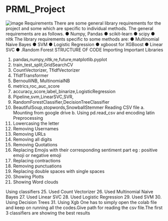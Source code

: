 # PRML_Project
![image](https://user-images.githubusercontent.com/66860602/118408235-501d8080-b6a2-11eb-844a-ab9c9071eceb.png)
Requirements
There are some general library requirements for the project and some which are specific to
individual methods. The general requirements are as follows.
● Numpy, Pandas
● scikit-learn
● scipy
● nltk
The library requirements specific to some methods are:
● Multinomial Naive Bayes
● SVM
● Logistic Regression
● xgboost for XGBoost
● Linear SVC
● .Random Forest
STRUCTURE OF CODE
Importing Important Libraries
1. pandas,numpy,nltk,re,future,matplotlib.pyplot
2. train_test_split,GridSearchCV
3. CountVectorizer, TfidfVectorizer
4. TfidfTransformer
5. BernoulliNB, MultinomialNB
6. metrics,roc_auc_score
7. accuracy_score,label_binarize,LogisticRegression
8. Pipeline,svm,LinearSVC,SVR,
9. RandomForestClassifier,DecisionTreeClassifier
10. BeautifulSoup,stopwords,SnowballStemmer
Reading CSV file
a. Mounting from google drive
b. Using pd.read_csv and encoding latin
Preprocessing
14. Lowercasing the letter
15. Removing Usernames
16. Removing URLs
17. Removing all digits
18. Removing Quotations
19. Replacing Emojis with their corresponding sentiment part eg : positive emoji or
negative emoji
20. Replacing contractions
21. Removing punctuations
22. Replacing double spaces with single spaces
23. Showing Plotts
24. Showing Word clouds

Using classifiers
25. Used Count Vectorizer
26. Used Multinomial Naive Bayes
27. Used Linear SVC
28. Used Logistic Regression
29. Used SVM
30. Using Decision Trees
31. Using Xgb
One has to simply open the colab file and keep on running all the codes.Give path for
reading the csv file.The first 3 classifiers are showing the best results
